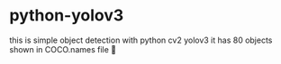 # python-yolov3
this is simple object detection with python cv2 yolov3 it has 80 objects shown in COCO.names file :clap:

